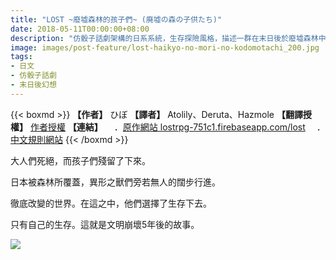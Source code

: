 ```yaml
---
title: "LOST ~廢墟森林的孩子們~ (廃墟の森の子供たち)"
date: 2018-05-11T00:00:00+08:00
description: "仿骰子話劇架構的日系系統，生存探險風格，描述一群在末日後於廢墟森林中冒險、求生、並與野獸奮鬥的孩子們的故事。"
image: images/post-feature/lost-haikyo-no-mori-no-kodomotachi_200.jpg
tags: 
- 日文
- 仿骰子話劇
- 末日後幻想
---
```

{{< boxmd >}}
**【作者】** ひぼ
**【譯者】** Atolily、Deruta、Hazmole
**【翻譯授權】** [作者授權](https://twitter.com/hibohiboo/status/983333310574166018)
**【連結】**
　．[原作網站 lostrpg-751c1.firebaseapp.com/lost](https://lostrpg-751c1.firebaseapp.com/lost)
　．[中文規則網站](https://sites.google.com/site/lostrfc)
{{< /boxmd >}}

大人們死絕，而孩子們殘留了下來。

日本被森林所覆蓋，異形之獸們旁若無人的闊步行進。

徹底改變的世界。在這之中，他們選擇了生存下去。

只有自己的生存。這就是文明崩壞5年後的故事。

<img src='https://sites.google.com/site/lostrfc/_/rsrc/1523294278774/home/losttop.png'>